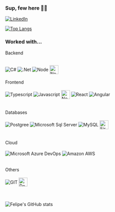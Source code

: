 
### Sup, few here 🤙🏻

[![LinkedIn](https://img.shields.io/badge/LinkedIn-0077B5?style=for-the-badge&logo=linkedin&logoColor=white)](https://www.linkedin.com/in/felipe-ribeiro-albernaz/)


[![Top Langs](https://github-readme-stats.vercel.app/api/top-langs/?username=few159&layout=donut&theme=tokyonight)](https://github.com/few159/github-readme-stats)

### Worked with...
Backend
<div style="display: inline_block"><br/>
    <img align="center" alt="C#" src="https://img.shields.io/badge/C%23-239120?style=for-the-badge&logo=c-sharp&logoColor=white" /> 
    <img align="center" alt=".Net" src="https://img.shields.io/badge/.NET-5C2D91?style=for-the-badge&logo=.net&logoColor=white" />
    <img align="center" alt="Node" src="https://img.shields.io/badge/Node.js-43853D?style=for-the-badge&logo=node.js&logoColor=white" /> 
    <img align="center" alt="Nest" src="https://miro.medium.com/v2/resize:fit:1400/1*POcSb9jzwC8iNDEGQ0xhOQ.png" height="28px"/>
</div><br/>
Frontend

<div style="display: inline_block"><br/>
    <img align="center" alt="Typescript" src="https://img.shields.io/badge/TypeScript-007ACC?style=for-the-badge&logo=typescript&logoColor=white" />
    <img align="center" alt="Javascript" src="https://img.shields.io/badge/JavaScript-323330?style=for-the-badge&logo=javascript&logoColor=F7DF1E" />    
    <img align="center" alt="Next JS" src="https://miro.medium.com/v2/resize:fit:750/1*NfnIaF1wnByrzVigaqkLGg.jpeg"  height="28px"/>    
    <img align="center" alt="React" src="https://img.shields.io/badge/React-20232A?style=for-the-badge&logo=react&logoColor=61DAFB" />    
    <img align="center" alt="Angular" src="https://img.shields.io/badge/Angular-DD0031?style=for-the-badge&logo=angular&logoColor=white" />
</div><br/><br/>
Databases
<div style="display: inline_block"><br/>
    <img align="center" alt="Postgree" src="https://img.shields.io/badge/PostgreSQL-316192?style=for-the-badge&logo=postgresql&logoColor=whit" />
    <img align="center" alt="Microsoft Sql Server" src="https://img.shields.io/badge/Microsoft%20SQL%20Server-CC2927?style=for-the-badge&logo=microsoft%20sql%20server&logoColor=white" />
    <img align="center" alt="MySQL" src="https://img.shields.io/badge/MySQL-005C84?style=for-the-badge&logo=mysql&logoColor=white" /> 
    <img align="center" alt="Firebase" src="https://firebase.google.com/images/social.png"  height="28px" />      
</div><br/><br/>
Cloud

<div style="display: inline_block"><br/>
    <img align="center" alt="Microsoft Azure DevOps" src="https://img.shields.io/badge/Azure_DevOps-0078D7?style=for-the-badge&logo=azure-devops&logoColor=white" />
    <img align="center" alt="Amazon AWS" src="https://img.shields.io/badge/Amazon_AWS-FF9900?style=for-the-badge&logo=amazonaws&logoColor=white" />  
</div><br/><br/>
Others

<div style="display: inline_block"><br/>
    <img align="center" alt="GIT" src="https://img.shields.io/badge/GIT-E44C30?style=for-the-badge&logo=git&logoColor=white" />  
    <img align="center" alt="Docker" src="https://blog.safetycontrol.ind.br/wp-content/uploads/2021/11/Docker.png"  height="28px" />  
</div><br/><br/>

![Felipe's GitHub stats](https://github-readme-stats.vercel.app/api?username=few159&show_icons=true&hide=stars&theme=tokyonight)



